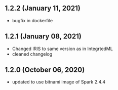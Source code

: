## 1.2.2 (January 11, 2021)
  - bugfix in dockerfile

## 1.2.1 (January 08, 2021)
  - Changed IRIS to same version as in IntegrtedML
  - cleaned changelog

## 1.2.0 (October 06, 2020)
  - updated to use bitnami image of Spark 2.4.4

